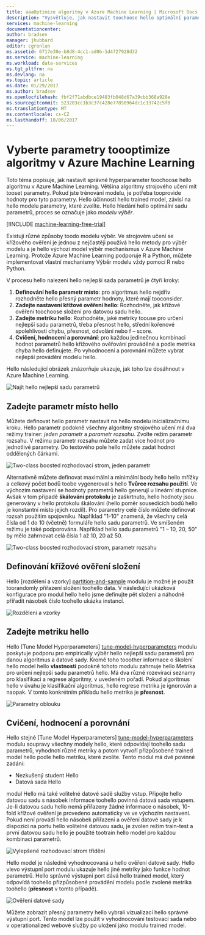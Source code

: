 ```yaml
---
title: aaaOptimize algoritmy v Azure Machine Learning | Microsoft Docs
description: "Vysvětluje, jak nastavit toochoose hello optimální parametr algoritmu v Azure Machine Learning."
services: machine-learning
documentationcenter: 
author: bradsev
manager: jhubbard
editor: cgronlun
ms.assetid: 6717e30e-b8d8-4cc1-ad0b-1d4727928d32
ms.service: machine-learning
ms.workload: data-services
ms.tgt_pltfrm: na
ms.devlang: na
ms.topic: article
ms.date: 01/29/2017
ms.author: bradsev
ms.openlocfilehash: fbf2f71abdbce19483fb048d67a39cbb368a928e
ms.sourcegitcommit: 523283cc1b3c37c428e77850964dc1c33742c5f0
ms.translationtype: MT
ms.contentlocale: cs-CZ
ms.lasthandoff: 10/06/2017
---
```

# <a name="choose-parameters-toooptimize-your-algorithms-in-azure-machine-learning"></a>Vyberte parametry toooptimize algoritmy v Azure Machine Learning
Toto téma popisuje, jak nastavit správné hyperparameter toochoose hello algoritmu v Azure Machine Learning. Většina algoritmy strojového učení mít tooset parametry. Pokud jste trénování modelu, je potřeba tooprovide hodnoty pro tyto parametry. Hello účinnosti hello trained model, závisí na hello modelu parametry, které zvolíte. Hello hledání hello optimální sadu parametrů, proces se označuje jako *modelu výběr*.

[!INCLUDE [machine-learning-free-trial](../../includes/machine-learning-free-trial.md)]

Existují různé způsoby toodo modelu výběr. Ve strojovém učení se křížového ověření je jednou z nejčastěji používá hello metody pro výběr modelu a je hello výchozí model výběr mechanismus v Azure Machine Learning. Protože Azure Machine Learning podporuje R a Python, můžete implementovat vlastní mechanismy Výběr modelu vždy pomocí R nebo Python.

V procesu hello nalezení hello nejlepší sada parametrů je čtyři kroky:

1. **Definování hello parametr místo**: pro algoritmus hello nejdřív rozhodněte hello přesný parametr hodnoty, které mají tooconsider.
2. **Zadejte nastavení křížové ověření hello**: Rozhodněte, jak křížové ověření toochoose složení pro datovou sadu hello.
3. **Zadejte metriku hello**: Rozhodněte, jaké metriky toouse pro určení nejlepší sadu parametrů, třeba přesnost hello, střední kořenové spolehlivosti chybu, přesnost, odvolání nebo f – score.
4. **Cvičení, hodnocení a porovnání**: pro každou jedinečnou kombinaci hodnot parametrů hello křížového ověřování prováděné a podle metrika chyba hello definujete. Po vyhodnocení a porovnání můžete vybrat nejlepší provádění modelu hello.

Hello následující obrázek znázorňuje ukazuje, jak toho lze dosáhnout v Azure Machine Learning.

![Najít hello nejlepší sadu parametrů](./media/machine-learning-algorithm-parameters-optimize/fig1.png)

## <a name="define-hello-parameter-space"></a>Zadejte parametr místo hello
Můžete definovat hello parametr nastavit na hello modelu inicializačnímu kroku. Hello parametr podokně všechny algoritmy strojového učení má dva režimy trainer: *jeden parametr* a *parametr rozsahu*. Zvolte režim parametr rozsahu. V režimu parametr rozsahu můžete zadat více hodnot pro jednotlivé parametry. Do textového pole hello můžete zadat hodnot oddělených čárkami.

![Two-class boosted rozhodovací strom, jeden parametr](./media/machine-learning-algorithm-parameters-optimize/fig2.png)

 Alternativně můžete definovat maximální a minimální body hello hello mřížky a celkový počet bodů toobe vygeneroval s hello **Tvůrce rozsahu použití**. Ve výchozím nastavení se hodnoty parametrů hello generují u lineární stupnice. Avšak v tom případě **škálování protokolu** je zaškrtnuto, hello hodnoty jsou generovány v hello protokolu škálování (hello poměr sousedících bodů hello je konstantní místo jejich rozdíl). Pro parametry celé číslo můžete definovat rozsah použitím spojovníku. Například "1-10" znamená, že všechny celá čísla od 1 do 10 (včetně) formuláře hello sadu parametrů. Ve smíšeném režimu je také podporována. Například hello sadu parametrů "1 – 10, 20, 50" by mělo zahrnovat celá čísla 1 až 10, 20 až 50.

![Two-class boosted rozhodovací strom, parametr rozsahu](./media/machine-learning-algorithm-parameters-optimize/fig3.png)

## <a name="define-cross-validation-folds"></a>Definování křížové ověření složení
Hello [rozdělení a vzorky] [ partition-and-sample] modulu je možné je použít toorandomly přiřazení složení toohello data. V následující ukázková konfigurace pro modul hello hello jsme definujte pět složení a náhodně přiřadit násobek číslo toohello ukázka instancí.

![Rozdělení a vzorky](./media/machine-learning-algorithm-parameters-optimize/fig4.png)

## <a name="define-hello-metric"></a>Zadejte metriku hello
Hello [Tune Model Hyperparameters] [ tune-model-hyperparameters] modulu poskytuje podporu pro empirically výběr hello nejlepší sadu parametrů pro danou algoritmus a datové sady. Kromě toho tooother informace o školení hello model hello **vlastnosti** podokně tohoto modulu zahrnuje hello Metrika pro určení nejlepší sadu parametrů hello. Má dva různé rozevírací seznamy pro klasifikaci a regrese algoritmy, v uvedeném pořadí. Pokud algoritmus hello v úvahu je klasifikační algoritmus, hello regrese metrika je ignorován a naopak. V tomto konkrétním příkladu hello metrika je **přesnost**.   

![Parametry oblouku](./media/machine-learning-algorithm-parameters-optimize/fig5.png)

## <a name="train-evaluate-and-compare"></a>Cvičení, hodnocení a porovnání
Hello stejné [Tune Model Hyperparameters] [ tune-model-hyperparameters] modulu soupravy všechny modely hello, které odpovídají toohello sadu parametrů, vyhodnotí různé metriky a potom vytvoří přizpůsobené trained model hello podle hello metriku, které zvolíte. Tento modul má dvě povinné zadání:

* Nezkušený student Hello
* Datová sada Hello

modul Hello má také volitelné datové sadě služby vstup. Připojte hello datovou sadu s násobek informace toohello povinná datová sada vstupem. Je-li datovou sadu hello nemá přiřazeny žádné informace o násobek, 10-fold křížové ověření je provedeno automaticky ve ve výchozím nastavení. Pokud není provádí hello násobek přiřazení a ověření datové sady je k dispozici na portu hello volitelné datovou sadu, je zvolen režim train-test a první datovou sadu hello je použité tootrain hello model pro každou kombinaci parametrů.

![Vylepšené rozhodovací strom třídění](./media/machine-learning-algorithm-parameters-optimize/fig6a.png)

Hello model je následně vyhodnocovaná u hello ověření datové sady. Hello vlevo výstupní port modulu ukazuje hello jiné metriky jako funkce hodnot parametrů. Hello správné výstupní port dává hello trained model, který odpovídá toohello přizpůsobené provádění modelu podle zvolené metrika toohello (**přesnost** v tomto případě).  

![Ověření datové sady](./media/machine-learning-algorithm-parameters-optimize/fig6b.png)

Můžete zobrazit přesný parametry hello vybrali vizualizací hello správné výstupní port. Tento model lze použít v vyhodnocování testovací sada nebo v operationalized webové služby po uložení jako modulu trained model.

<!-- Module References -->
[partition-and-sample]: https://msdn.microsoft.com/library/azure/a8726e34-1b3e-4515-b59a-3e4a475654b8/
[tune-model-hyperparameters]: https://msdn.microsoft.com/library/azure/038d91b6-c2f2-42a1-9215-1f2c20ed1b40/
